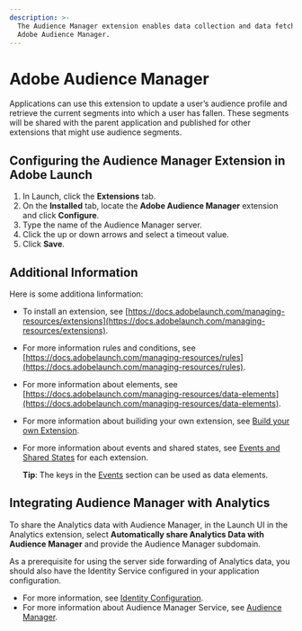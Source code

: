 ```yaml
---
description: >-
  The Audience Manager extension enables data collection and data fetching of
  Adobe Audience Manager.
---
```


# Adobe Audience Manager

Applications can use this extension to update a user’s audience profile and retrieve the current segments into which a user has fallen. These segments will be shared with the parent application and published for other extensions that might use audience segments.

## Configuring the Audience Manager Extension in Adobe Launch ##

1. In Launch, click the **Extensions** tab.
2. On the **Installed** tab, locate the **Adobe Audience Manager** extension and click **Configure**.
3. Type the name of the Audience Manager server.
4. Click the up or down arrows and select a timeout value.
5. Click **Save**.

## Additional Information ##

Here is some additiona linformation:

* To install an extension, see [https://docs.adobelaunch.com/managing-resources/extensions](https://docs.adobelaunch.com/managing-resources/extensions).
* For more information rules and conditions, see [https://docs.adobelaunch.com/managing-resources/rules](https://docs.adobelaunch.com/managing-resources/rules).
* For more information about elements, see [https://docs.adobelaunch.com/managing-resources/data-elements](https://docs.adobelaunch.com/managing-resources/data-elements).
* For more information about builiding your own extension, see [Build your own Extension](../build-your-own-extension/). 
* For more information about events and shared states, see [Events and Shared States](../build-your-own-extension/events/) for each extension.

  **Tip**: The keys in the [Events](../build-your-own-extension/events/) section can be used as data elements.

## Integrating Audience Manager with Analytics

To share the Analytics data with Audience Manager, in the Launch UI in the Analytics extension, select **Automatically share Analytics Data with Audience Manager** and provide the Audience Manager subdomain.

As a prerequisite for using the server side forwarding of Analytics data, you should also have the Identity Service configured in your application configuration.

* For more information, see [Identity Configuration](../identity/).
* For more information about Audience Manager Service, see [Audience Manager](https://marketing.adobe.com/resources/help/en_US/aam/c_am_overview_intro.html).

